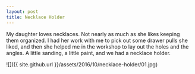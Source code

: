 ```yaml
---
layout: post
title: Necklace Holder
---
```

My daughter loves necklaces. Not nearly as much as she likes keeping them
organized. I had her work with me to pick out some drawer pulls she liked, and
then she helped me in the workshop to lay out the holes and the angles. A little
sanding, a little paint, and we had a necklace holder.

![]({{ site.github.url }}/assets/2016/10/necklace-holder/01.jpg)
